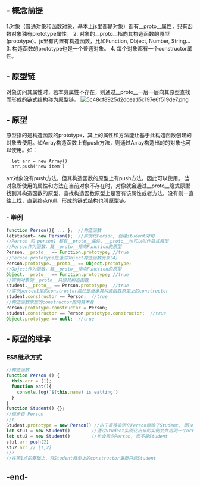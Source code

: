 ## - 概念前提
1.对象（普通对象和函数对象，基本上js里都是对象）都有__proto__属性，只有函数对象独有prototype属性。
2. 对象的__proto__指向其构造函数的原型(prototype)。js里有内置有构造函数，比如Function, Object, Number, String...
3. 构造函数的prototype也是一个普通对象。
4. 每个对象都有一个constructor属性。
## - 原型链
对象访问其属性时，若本身属性不存在，则通过__proto__一层一层向其原型查找而形成的链式结构称为原型链。
![5c48cf8925d2dcead5c197e6f519de7.png](1)
## - 原型
原型指的是构造函数的prototype，其上的属性和方法能让基于此构造函数创建的对象去使用。如Array构造函数上有push方法，则通过Array构造出的的对象也可以使用。如：
```
  let arr = new Array()
  arr.push('new item')
```
arr对象没有push方法，但其构造函数的原型上有push方法，因此可以使用。
当对象所使用的属性和方法在当前对象不存在时，对像就会通过__proto__隐式原型找到其构造函数的原型，查找构造函数原型上是否有该属性或者方法，没有则一直往上找，直到终点null，形成的链式结构也叫原型链。
### - 举例
```javascript
function Person(){ ... };  //构造函数
letstudent= new Person();  //实例化Person, 创建student对旬
//Person 和 person1 都有__proto__属性，__proto__也可以叫作隐式原型
//Person作为函数，其__proto__指向Function的原型
Person.__proto__ == Function.prototype; //true
//Person.prototype是通过Object构造函数而来(4)
Person.prototype.__proto__ == Object.prototype;
//Object作为函数，其__proto__指向Function的原型
Object.__proto__ == Function.prototype; //true
//实例对象的__proto__只想其构造函数
student.__proto__ == Person.prototype;  //true
//实例person1里的constroctor属性是继承其构造函数原型上的constructor
student.constructor == Person;  //true
//构造函数原型的constructor指向其本身
Person.prototype.constructor = Person;
student.constructor == Person.prototype.constructor;  //true
Object.prototype == null;  //true
```
## - 原型的继承
### ES5继承方式
```javascript
//构造函数
function Person () {
  this.arr = [1];
  function eat(){
    console.log(`${this.name} is eatting`)
  }
}
function Student() {};
//继承自 Person
//1
Student.prototype = new Person() //由于直接实例化Person赋给了Student, 而Person里有引用对象arr，
let stu1 = new Student()        //通过Student实例化出来的实例会共用同一个arr, 实例的constructor
let stu2 = new Student()        //也会指向Person, 而不是Student
stu1.arr.push(2)
stu2.arr // [1,2]
//2
//在第1点的基础上，将Student原型上的constructor重新只想Student

```
## -end-
